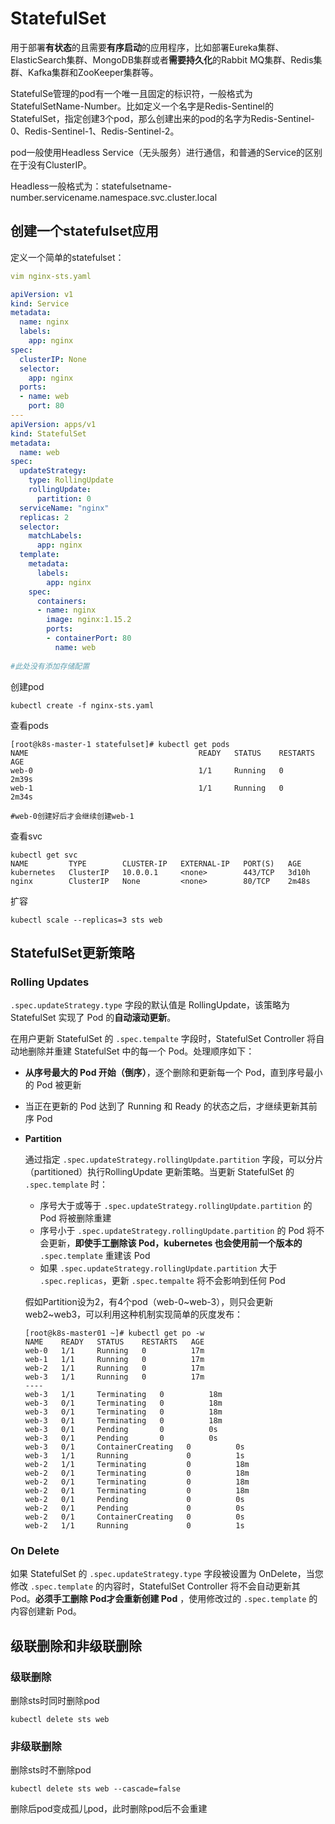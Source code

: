 # StatefulSet

用于部署**有状态**的且需要**有序启动**的应用程序，比如部署Eureka集群、ElasticSearch集群、MongoDB集群或者**需要持久化**的Rabbit MQ集群、Redis集群、Kafka集群和ZooKeeper集群等。

StatefulSe管理的pod有一个唯一且固定的标识符，一般格式为StatefulSetName-Number。比如定义一个名字是Redis-Sentinel的StatefulSet，指定创建3个pod，那么创建出来的pod的名字为Redis-Sentinel-0、Redis-Sentinel-1、Redis-Sentinel-2。

pod一般使用Headless Service（无头服务）进行通信，和普通的Service的区别在于没有ClusterIP。

Headless一般格式为：statefulsetname-number.servicename.namespace.svc.cluster.local

## 创建一个statefulset应用

定义一个简单的statefulset：

```yaml
vim nginx-sts.yaml

apiVersion: v1
kind: Service
metadata:
  name: nginx
  labels:
    app: nginx
spec:
  clusterIP: None
  selector:
    app: nginx
  ports:
  - name: web
    port: 80
---
apiVersion: apps/v1
kind: StatefulSet
metadata:
  name: web
spec:
  updateStrategy:
    type: RollingUpdate
    rollingUpdate:
      partition: 0
  serviceName: "nginx"
  replicas: 2
  selector:
    matchLabels:
      app: nginx
  template:
    metadata:
      labels:  
        app: nginx
    spec:
      containers:
      - name: nginx
        image: nginx:1.15.2
        ports:
        - containerPort: 80
          name: web
     
#此处没有添加存储配置
```

创建pod

```shell
kubectl create -f nginx-sts.yaml
```

查看pods

```shell
[root@k8s-master-1 statefulset]# kubectl get pods
NAME                                      READY   STATUS    RESTARTS   AGE
web-0                                     1/1     Running   0          2m39s
web-1                                     1/1     Running   0          2m34s

#web-0创建好后才会继续创建web-1
```

查看svc

```shell
kubectl get svc
NAME         TYPE        CLUSTER-IP   EXTERNAL-IP   PORT(S)   AGE
kubernetes   ClusterIP   10.0.0.1     <none>        443/TCP   3d10h
nginx        ClusterIP   None         <none>        80/TCP    2m48s
```

扩容

```shell
kubectl scale --replicas=3 sts web
```

## StatefulSet更新策略

### Rolling Updates

`.spec.updateStrategy.type` 字段的默认值是 RollingUpdate，该策略为 StatefulSet 实现了 Pod 的**自动滚动更新**。

在用户更新 StatefulSet 的 `.spec.tempalte` 字段时，StatefulSet Controller 将自动地删除并重建 StatefulSet 中的每一个 Pod。处理顺序如下：

- **从序号最大的 Pod 开始（倒序）**，逐个删除和更新每一个 Pod，直到序号最小的 Pod 被更新

- 当正在更新的 Pod 达到了 Running 和 Ready 的状态之后，才继续更新其前序 Pod

- **Partition**

  通过指定 `.spec.updateStrategy.rollingUpdate.partition` 字段，可以分片（partitioned）执行RollingUpdate 更新策略。当更新 StatefulSet 的 `.spec.template` 时：

  - 序号大于或等于 `.spec.updateStrategy.rollingUpdate.partition` 的 Pod 将被删除重建
  - 序号小于 `.spec.updateStrategy.rollingUpdate.partition` 的 Pod 将不会更新，**即使手工删除该 Pod，kubernetes 也会使用前一个版本的** `.spec.template` 重建该 Pod
  - 如果 `.spec.updateStrategy.rollingUpdate.partition` 大于 `.spec.replicas`，更新 `.spec.tempalte` 将不会影响到任何 Pod
  
  假如Partition设为2，有4个pod（web-0~web-3），则只会更新web2~web3，可以利用这种机制实现简单的灰度发布：
  
  ```shell
  [root@k8s-master01 ~]# kubectl get po -w
  NAME    READY   STATUS    RESTARTS   AGE
  web-0   1/1     Running   0          17m
  web-1   1/1     Running   0          17m
  web-2   1/1     Running   0          17m
  web-3   1/1     Running   0          17m
  ----
  web-3   1/1     Terminating   0          18m
  web-3   0/1     Terminating   0          18m
  web-3   0/1     Terminating   0          18m
  web-3   0/1     Terminating   0          18m
  web-3   0/1     Pending       0          0s
  web-3   0/1     Pending       0          0s
  web-3   0/1     ContainerCreating   0          0s
  web-3   1/1     Running             0          1s
  web-2   1/1     Terminating         0          18m
  web-2   0/1     Terminating         0          18m
  web-2   0/1     Terminating         0          18m
  web-2   0/1     Terminating         0          18m
  web-2   0/1     Pending             0          0s
  web-2   0/1     Pending             0          0s
  web-2   0/1     ContainerCreating   0          0s
  web-2   1/1     Running             0          1s
  ```

###  On Delete

如果 StatefulSet 的 `.spec.updateStrategy.type` 字段被设置为 OnDelete，当您修改 `.spec.template` 的内容时，StatefulSet Controller 将不会自动更新其 Pod。**必须手工删除 Pod才会重新创建 Pod** ，使用修改过的 `.spec.template` 的内容创建新 Pod。

## 级联删除和非级联删除

### 级联删除

删除sts时同时删除pod

```shell
kubectl delete sts web
```

### 非级联删除

删除sts时不删除pod

```shell
kubectl delete sts web --cascade=false
```

删除后pod变成孤儿pod，此时删除pod后不会重建
